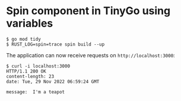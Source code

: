 # Spin component in TinyGo using variables

```shell
$ go mod tidy
$ RUST_LOG=spin=trace spin build --up
```

The application can now receive requests on `http://localhost:3000`:

```shell
$ curl -i localhost:3000
HTTP/1.1 200 OK
content-length: 23
date: Tue, 29 Nov 2022 06:59:24 GMT

message:  I'm a teapot
```
